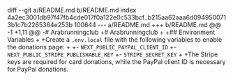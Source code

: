 diff --git a/README.md b/README.md
index 4a2ec3001db97f47fb4cde017f0a122e0c533bcf..b215aa62aaa6d0949500713b1c7b2265364e253b 100644
--- a/README.md
+++ b/README.md
@@ -1 +1,11 @@
-# Arabrunningclub
+# Arabrunningclub
+
+## Environment Variables
+
+Create a `.env.local` file with the following variables to enable the donations page:
+
+- `NEXT_PUBLIC_PAYPAL_CLIENT_ID`
+- `NEXT_PUBLIC_STRIPE_PUBLISHABLE_KEY`
+- `STRIPE_SECRET_KEY`
+
+The Stripe keys are required for card donations, while the PayPal client ID is necessary for PayPal donations.
